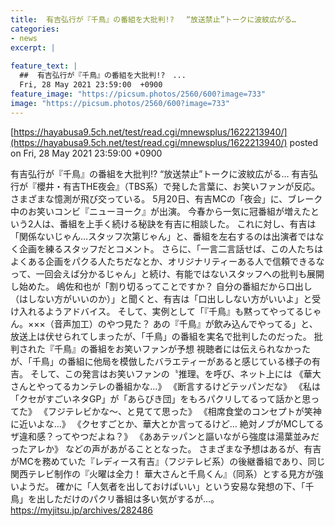 ```yaml
---
title:  有吉弘行が『千鳥』の番組を大批判!?　 “放送禁止”トークに波紋広がる…  
categories:
- news
excerpt: |
  
feature_text: |
  ##  有吉弘行が『千鳥』の番組を大批判!?　...
  Fri, 28 May 2021 23:59:00  +0900
feature_image: "https://picsum.photos/2560/600?image=733"
image: "https://picsum.photos/2560/600?image=733"
---
```


[https://hayabusa9.5ch.net/test/read.cgi/mnewsplus/1622213940/](https://hayabusa9.5ch.net/test/read.cgi/mnewsplus/1622213940/)
posted on Fri, 28 May 2021 23:59:00  +0900

<!--more-->

有吉弘行が『千鳥』の番組を大批判!? “放送禁止”トークに波紋広がる… 有吉弘行が『櫻井・有吉THE夜会』（TBS系）で発した言葉に、お笑いファンが反応。さまざまな憶測が飛び交っている。 5月20日、有吉MCの「夜会」に、ブレーク中のお笑いコンビ『ニューヨーク』が出演。 今春から一気に冠番組が増えたという2人は、番組を上手く続ける秘訣を有吉に相談した。 これに対し、有吉は「関係ないじゃん…スタッフ次第じゃん」と、番組を左右するのは出演者ではなく企画を練るスタッフだとコメント。 さらに、「一言二言話せば、この人たちはよくある企画をパクる人たちだなとか、オリジナリティーある人で信頼できるなって、一回会えば分かるじゃん」と続け、有能ではないスタッフへの批判も展開し始めた。 嶋佐和也が「割り切るってことですか？ 自分の番組だから口出し（はしない方がいいのか）」と聞くと、有吉は「口出ししない方がいいよ」と受け入れるようアドバイス。 そして、実例として「『千鳥』も黙ってやってるじゃん。×××（音声加工）のやつ見た？ あの『千鳥』が飲み込んでやってる」と、放送上は伏せられてしまったが、「千鳥」の番組を実名で批判したのだった。 批判された『千鳥』の番組をお笑いファンが予想 視聴者には伝えられなかったが、「千鳥」の番組に他局を模倣したバラエティーがあると感じている様子の有吉。 そして、この発言はお笑いファンの〝推理〟を呼び、ネット上には 《華大さんとやってるカンテレの番組かな…》 《断言するけどテッパンだな》 《私は「クセがすごいネタGP」が「あらびき団」をもろパクリしてるって話かと思ってた》 《フジテレビかな〜、と見てて思った》 《相席食堂のコンセプトが笑神に近いよな…》 《クセすごとか、華大とか言ってるけど… 絶対ノブがMCしてるザ違和感？ってやつだよね？》 《ああテッパンと謳いながら強度は湯葉並みだったアレか》 などの声があがることとなった。 さまざまな予想はあるが、有吉がMCを務めていた『レディース有吉』（フジテレビ系）の後継番組であり、同じ関西テレビ制作の『火曜は全力！ 華大さんと千鳥くん』（同系）とする見方が強いようだ。 確かに「人気者を出しておけばいい」という安易な発想の下、「千鳥」を出しただけのパクリ番組は多い気がするが…。 https://myjitsu.jp/archives/282486
